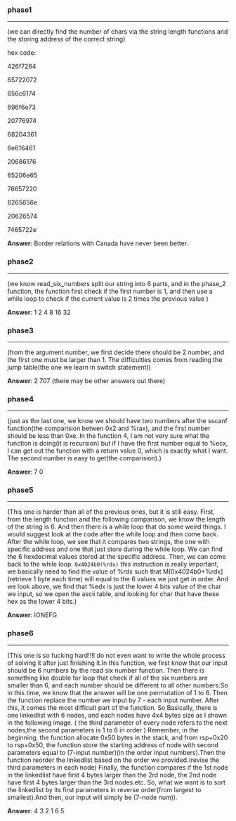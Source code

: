 ### phase1
---
(we can directly find the number of chars via the string length functions and the storing address of the correct string)

hex code:

426f7264

65722072

656c6174

696f6e73

20776974

68204361

6e616461

20686176

65206e65

76657220

6265656e

20626574

7465722e

**Answer**: Border relations with Canada have never been better.


### phase2
---
(we know read_six_numbers split our string into 6 parts, and in the phase_2 function, the function first check if the first number is 1, and then use a while loop to check if the current value is 2 times the previous value )

**Answer**: 1 2 4 8 16 32 


### phase3
---
(from the argument number, we first decide there should be 2 number, and the first one must be larger than 1. The difficulties comes from reading the jump table(the one we learn in switch statement))

**Answer**: 2 707	(there may be other answers out there)


### phase4
---
(just as the last one, we know we should have two numbers after the sscanf function(the comparision betwen 0x2 and %rax), and the first number should be less than 0xe. In the function 4, I am not very sure what the function is doing(it is recursion) but if I have the first number equal to %ecx, I can get out the function with a return value 0, which is exactly what I want. The second number is easy to get(the comparision).)

**Answer**: 7 0


### phase5
---
(This one is harder than all of the previous ones, but it is still easy. First, from the length function and the following comparison, we know the length of the string is 6. And then there is a while loop that do some weird things. I would suggest look at the code after the while loop and then come back. After the while loop, we see that it compares two strings, the one with specific address and one that just store during the while loop. We can find the 6 hexdecimal values stored at the specific address. Then, we can come back to the while loop. `0x4024b0(%rdx)` this instruction is really important, we basically need to find the value of %rdx such that M[0x4024b0+%rdx](retrieve 1 byte each time) will equal to the 6 values we just get in order. And we look above, we find that %edx is just the lower 4 bits value of the char we input, so we open the ascii table, and looking for char that have these hex as the lower 4 bits.)

**Answer**: IONEFG


### phase6
---
(This one is so fucking hard!!!I do not even want to write the whole process of solving it after just finishing it.In this function, we first know that our input should be 6 numbers by the read six number function. Then there is something like double for loop that check if all of the six numbers are smaller than 6, and each number should be different to all other numbers.So in this time, we know that the answer will be one permutation of 1 to 6. Then the function replace the number we input by 7 - each input number. After this, it comes the most difficult part of the function. So Basically, there is one linkedlist with 6 nodes, and each nodes have 4x4 bytes size as I shown in the following image. ( the third parameter of every node refers to the next nodes,the second parameters is 1 to 6 in order ) Remember, in the beginning, the function allocate 0x50 bytes in the stack, and from rsp+0x20 to rsp+0x50, the function store the starting address of node with second parameters equal to (7-input number)(in the order input numbers).Then the function reorder the linkedlist based on the order we provided.(revise the third parameters in each node) Finally, the function compares if the 1st node in the linkedlist have first 4 bytes larger than the 2rd node, the 2nd node have first 4 bytes larger than the 3rd nodes.etc. So, what we want is to sort the linkedlist by its first parameters in reverse order(from largest to smallest).And then, our input will simply be (7-node num)).

**Answer**: 4 3 2 1 6 5